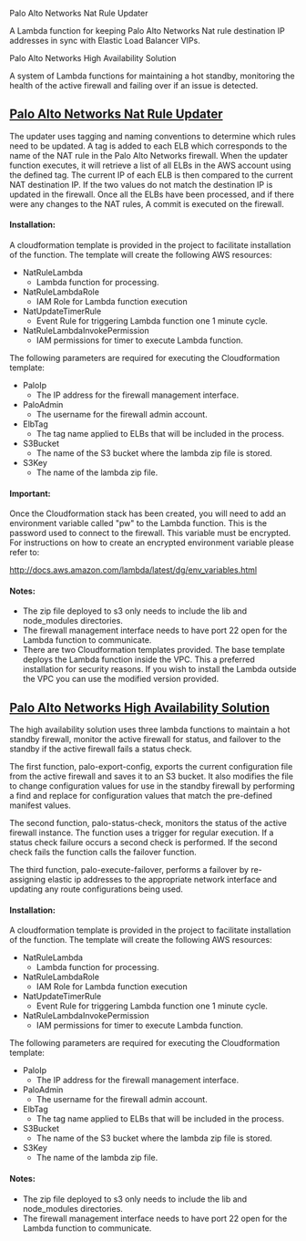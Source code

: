 <a name="updater">Palo Alto Networks Nat Rule Updater</a>

A Lambda function for keeping Palo Alto Networks Nat rule destination IP addresses in sync with Elastic Load Balancer VIPs.

  
<a name="ha">Palo Alto Networks High Availability Solution</a>
  
A system of Lambda functions for maintaining a hot standby, monitoring the health of the active firewall and failing over if an issue is detected.  


## [Palo Alto Networks Nat Rule Updater](#updater)
The updater uses tagging and naming conventions to determine which rules need to be updated.  A tag is added to each ELB which corresponds to the name of the NAT rule in the Palo Alto Networks firewall.  When the updater function executes, it will retrieve a list of all ELBs in the AWS account using the defined tag. The current IP of each ELB is then compared to the current NAT destination IP.  If the two values do not match the destination IP is updated in the firewall.  Once all the ELBs have been processed, and if there were any changes to the NAT rules, A commit is executed on the firewall.

#### Installation:

A cloudformation template is provided in the project to facilitate installation of the function.  The template will create the following AWS resources:
* NatRuleLambda
  * Lambda function for processing.
* NatRuleLambdaRole
  * IAM Role for Lambda function execution
* NatUpdateTimerRule
  * Event Rule for triggering Lambda function one 1 minute cycle.
* NatRuleLambdaInvokePermission
  * IAM permissions for timer to execute Lambda function.
  
  
The following parameters are required for executing the Cloudformation template:
* PaloIp
  * The IP address for the firewall management interface.
* PaloAdmin
  * The username for the firewall admin account.
* ElbTag
  * The tag name applied to ELBs that will be included in the process.
* S3Bucket
  * The name of the S3 bucket where the lambda zip file is stored.
* S3Key
  * The name of the lambda zip file.
  
  
#### Important:
  Once the Cloudformation stack has been created, you will need to add an environment variable called "pw" to the Lambda function.  This is the password used to connect to the firewall.  This variable must be encrypted.  For instructions on how to create an encrypted environment variable please refer to:
  
  http://docs.aws.amazon.com/lambda/latest/dg/env_variables.html
 
 
 #### Notes:
  * The zip file deployed to s3 only needs to include the lib and node_modules directories.
  * The firewall management interface needs to have port 22 open for the Lambda function to communicate.
  * There are two Cloudformation templates provided.  The base template deploys the Lambda function inside the VPC.  This a preferred installation for security reasons.  If you wish to install the Lambda outside the VPC you can use the modified version provided.
 
  
  
  
  ## [Palo Alto Networks High Availability Solution](#ha)
  <p>The high availability solution uses three lambda functions to maintain a hot standby firewall, monitor the active firewall for status, and failover to the standby if the active firewall fails a status check.</p> 
  <p>The first function, palo-export-config, exports the current configuration file from the active firewall and saves it to an S3 bucket.  It also modifies the file to change configuration values for use in the standby firewall by performing a find and replace for configuration values that match the pre-defined manifest values.</p>
  <p>The second function, palo-status-check, monitors the status of the active firewall instance.  The function uses a trigger for regular execution.  If a status check failure occurs a second check is performed.  If the second check fails the function calls the failover function.</p>
  <p>The third function, palo-execute-failover, performs a failover by re-assigning elastic ip addresses to the appropriate network interface and updating any route configurations being used.</p>
  
  #### Installation:
  
  A cloudformation template is provided in the project to facilitate installation of the function.  The template will create the following AWS resources:
  * NatRuleLambda
    * Lambda function for processing.
  * NatRuleLambdaRole
    * IAM Role for Lambda function execution
  * NatUpdateTimerRule
    * Event Rule for triggering Lambda function one 1 minute cycle.
  * NatRuleLambdaInvokePermission
    * IAM permissions for timer to execute Lambda function.
    
    
  The following parameters are required for executing the Cloudformation template:
  * PaloIp
    * The IP address for the firewall management interface.
  * PaloAdmin
    * The username for the firewall admin account.
  * ElbTag
    * The tag name applied to ELBs that will be included in the process.
  * S3Bucket
    * The name of the S3 bucket where the lambda zip file is stored.
  * S3Key
    * The name of the lambda zip file.
    
 #### Notes:
   * The zip file deployed to s3 only needs to include the lib and node_modules directories.
   * The firewall management interface needs to have port 22 open for the Lambda function to communicate.
   
    